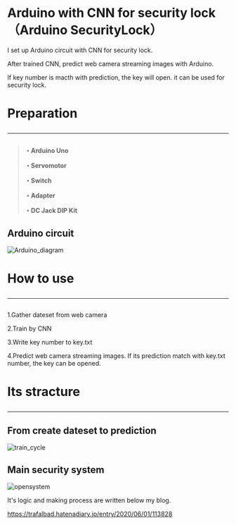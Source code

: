 # Arduino with CNN for security lock（Arduino SecurityLock）

I set up Arduino circuit with CNN for security lock. 

After trained CNN, predict web camera streaming images with Arduino.

If key number is macth with prediction, the key will open. it can be used for security lock.
 
 
 
 
# Preparation<hr>

<blockquote><b>
・Arduino Uno
 
 
・Servomotor

・Switch

・Adapter

・DC Jack DIP Kit</b></blockquote>


## Arduino circuit

![Arduino_diagram](https://user-images.githubusercontent.com/48679574/83414058-ce642100-a457-11ea-9ce0-b172a8db2035.jpg)






# How to use<hr>

1.Gather dateset from web camera

2.Train by CNN

3.Write key number to key.txt

4.Predict web camera streaming images.  If its prediction match with key.txt number, the key can be opened.




# Its stracture<hr>

## From create dateset to prediction

![train_cycle](https://user-images.githubusercontent.com/48679574/83414073-d6bc5c00-a457-11ea-8b9d-bef101042a5b.jpg)





## Main security system 
![opensystem](https://user-images.githubusercontent.com/48679574/83414084-dcb23d00-a457-11ea-80cc-77e76a4f2bfd.jpg)


It's logic and making process are written below my blog.

https://trafalbad.hatenadiary.jp/entry/2020/06/01/113828
